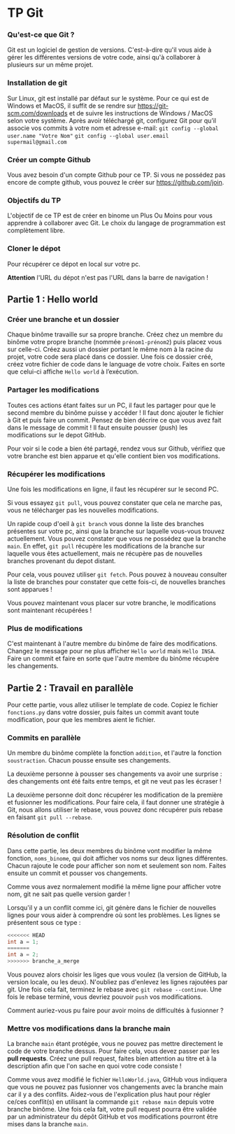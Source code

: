 # TP Git

### Qu'est-ce que Git ?

Git est un logiciel de gestion de versions. C'est-à-dire qu'il vous aide à gérer les différentes versions de votre code, ainsi qu'à collaborer à plusieurs sur un même projet.

### Installation de git

Sur Linux, git est installé par défaut sur le système.
Pour ce qui est de Windows et MacOS, il suffit de se rendre sur <https://git-scm.com/downloads> et de suivre les instructions de Windows / MacOS selon votre sy<!--  -->stème.
Après avoir téléchargé git, configurez Git pour qu’il associe vos commits à votre nom et adresse e-mail:
    `git config --global user.name "Votre Nom"`
    `git config --global user.email supermail@gmail.com`

### Créer un compte Github
Vous avez besoin d'un compte Github pour ce TP.
Si vous ne possédez pas encore de compte github, vous pouvez le créer sur <https://github.com/join>.

### Objectifs du TP

L'objectif de ce TP est de créer en binome un Plus Ou Moins pour vous apprendre à collaborer avec Git.
Le choix du langage de programmation est complètement libre.

### Cloner le dépot

Pour récupérer ce dépot en local sur votre pc.

**Attention** l'URL du dépot n'est pas l'URL dans la barre de navigation !

## Partie 1 : Hello world

### Créer une branche et un dossier

Chaque binôme travaille sur sa propre branche. Créez chez un membre du binôme votre propre branche (nommée `prénom1-prénom2`) puis placez vous sur celle-ci.
Créez aussi un dossier portant le même nom à la racine du projet, votre code sera placé dans ce dossier.
Une fois ce dossier créé, créez votre fichier de code dans le language de votre choix. Faites en sorte que celui-ci affiche `Hello world` à l’exécution.

### Partager les modifications

Toutes ces actions étant faites sur un PC, il faut les partager pour que le second membre du binôme puisse y accéder !
Il faut donc ajouter le fichier à Git et puis faire un commit.
Pensez de bien décrire ce que vous avez fait dans le message de commit ! Il faut ensuite pousser (push) les modifications sur le depot GitHub.

Pour voir si le code a bien été partagé, rendez vous sur Github, vérifiez que votre branche est bien apparue et qu'elle contient bien vos modifications.

### Récupérer les modifications

Une fois les modifications en ligne, il faut les récupérer sur le second PC.

Si vous essayez `git pull`, vous pouvez constater que cela ne marche pas, vous ne télécharger pas les nouvelles modifications.

Un rapide coup d'oeil à `git branch` vous donne la liste des branches présentes sur votre pc, ainsi que la branche sur laquelle vous-vous trouvez actuellement.
Vous pouvez constater que vous ne possédez que la branche `main`.
En effet, `git pull` récupère les modifications de la branche sur laquelle vous êtes actuellement, mais ne récupère pas de nouvelles branches provenant du depot distant.

Pour cela, vous pouvez utiliser `git fetch`.
Pous pouvez à nouveau consulter la liste de branches pour constater que cette fois-ci, de nouvelles branches sont apparues !

Vous pouvez maintenant vous placer sur votre branche, le modifications sont maintenant récupérées !

### Plus de modifications

C'est maintenant à l'autre membre du binôme de faire des modifications. Changez le message pour ne plus afficher `Hello world` mais `Hello INSA`. Faire un commit et faire en sorte que l'autre membre du binôme récupère les changements.

## Partie 2 : Travail en parallèle

Pour cette partie, vous allez utiliser le template de code. Copiez le fichier `fonctions.py` dans votre dossier, puis faites un commit avant toute modification, pour que les membres aient le fichier.

### Commits en parallèle

Un membre du binôme complète la fonction `addition`, et l'autre la fonction `soustraction`. Chacun pousse ensuite ses changements.

La deuxième personne à pousser ses changements va avoir une surprise : des changements ont été faits entre temps, et git ne veut pas les écraser !

La deuxième personne doit donc récupérer les modification de la première et fusionner les modifications.
Pour faire cela, il faut donner une stratégie à Git, nous allons utiliser le rebase, vous pouvez donc récupérer puis rebase en faisant `git pull --rebase`.

### Résolution de conflit

Dans cette partie, les deux membres du binôme vont modifier la même fonction, `noms_binome`, qui doit afficher vos noms sur deux lignes différentes. Chacun rajoute le code pour afficher son nom et seulement son nom. Faites ensuite un commit et pousser vos changements.

Comme vous avez normalement modifié la même ligne pour afficher votre nom, git ne sait pas quelle version garder !

Lorsqu'il y a un conflit comme ici, git génère dans le fichier de nouvelles lignes pour vous aider à comprendre où sont les problèmes. Les lignes se présentent sous ce type :

```c
<<<<<<< HEAD
int a = 1;
=======
int a = 2;
>>>>>>> branche_a_merge 
```

Vous pouvez alors choisir les liges que vous voulez (la version de GitHub, la version locale, ou les deux). N'oubliez pas d'enlevez les lignes rajoutées par git. Une fois cela fait, terminez le rebase avec `git rebase --continue`. Une fois le rebase terminé, vous devriez pouvoir `push` vos modifications.

Comment auriez-vous pu faire pour avoir moins de difficultés à fusionner ?

### Mettre vos modifications dans la branche main

La branche `main` étant protégée, vous ne pouvez pas mettre directement le code de votre branche dessus. Pour faire cela, vous devez passer par les **pull requests**.
Créez une pull request, faites bien attention au titre et à la description afin que l'on sache en quoi votre code consiste !

Comme vous avez modifié le fichier `HelloWorld.java`, GitHub vous indiquera que vous ne pouvez pas fusionner vos changements avec la branche main car il y a des conflits. Aidez-vous de l'explication plus haut pour régler ce/ces conflit(s) en utilisant la commande `git rebase main` depuis votre branche binôme.
Une fois cela fait, votre pull request pourra être validée par un administrateur du dépôt GitHub et vos modifications pourront être mises dans la branche `main`.

